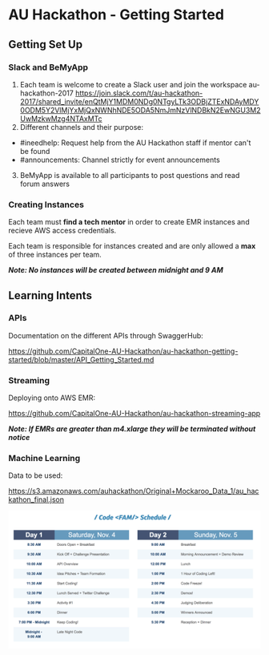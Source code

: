 # AU Hackathon - Getting Started

## Getting Set Up

### Slack and BeMyApp
1. Each team is welcome to create a Slack user and join the workspace au-hackathon-2017 https://join.slack.com/t/au-hackathon-2017/shared_invite/enQtMjY1MDM0NDg0NTgyLTk3ODBjZTExNDAyMDY0ODM5Y2VlMjYxMjQxNWNhNDE5ODA5NmJmNzVlNDBkN2EwNGU3M2UwMzkwMzg4NTAxMTc
2. Different channels and their purpose: 
+ #ineedhelp: Request help from the AU Hackathon staff if mentor can't be found
+ #announcements: Channel strictly for event announcements
3. BeMyApp is available to all participants to post questions and read forum answers


### Creating Instances
Each team must **find a tech mentor** in order to create EMR instances and recieve AWS access credentials. 

Each team is responsible for instances created and are only allowed a **max** of three instances per team.

***Note: No instances will be created between midnight and 9 AM***

## Learning Intents

### APIs
Documentation on the different APIs through SwaggerHub:

https://github.com/CapitalOne-AU-Hackathon/au-hackathon-getting-started/blob/master/API_Getting_Started.md

### Streaming 
Deploying onto AWS EMR:

https://github.com/CapitalOne-AU-Hackathon/au-hackathon-streaming-app

***Note: If EMRs are greater than m4.xlarge they will be terminated without notice***

### Machine Learning
Data to be used:

https://s3.amazonaws.com/auhackathon/Original+Mockaroo_Data_1/au_hackathon_final.json


![schedule](https://raw.githubusercontent.com/CapitalOne-AU-Hackathon/au-hackathon-getting-started/master/hackathon_schedule.png)

